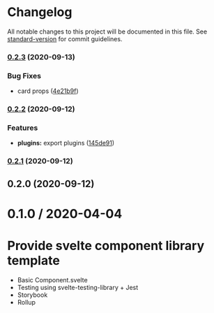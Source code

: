 # Changelog

All notable changes to this project will be documented in this file. See [standard-version](https://github.com/conventional-changelog/standard-version) for commit guidelines.

### [0.2.3](https://github.com/headwindUI/svelte/compare/v0.2.2...v0.2.3) (2020-09-13)


### Bug Fixes

* card props ([4e21b9f](https://github.com/headwindUI/svelte/commit/4e21b9f31dd1085de31e348823077d5c3221a785))

### [0.2.2](https://github.com/headwindUI/svelte/compare/v0.2.1...v0.2.2) (2020-09-12)


### Features

* **plugins:** export plugins ([145de91](https://github.com/headwindUI/svelte/commit/145de91fc5174bd5ca93e4f610407a047b94c5f9))

### [0.2.1](https://github.com/headwindUI/svelte/compare/v0.2.0...v0.2.1) (2020-09-12)

## 0.2.0 (2020-09-12)

0.1.0 / 2020-04-04
==================

# Provide svelte component library template

* Basic Component.svelte
* Testing using svelte-testing-library + Jest
* Storybook
* Rollup